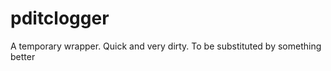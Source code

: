 pditclogger
===========

A temporary wrapper. Quick and very dirty. To be substituted by something better